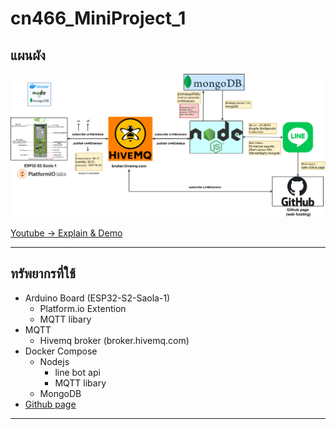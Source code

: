 # cn466_MiniProject_1
## แผนผัง
![Diagram](diagram.png)

[Youtube -> Explain & Demo](https://www.youtube.com/watch?v=mICHrh44YBc)

---
## ทรัพยากรที่ใช้

- Arduino Board (ESP32-S2-Saola-1)
  - Platform.io Extention
  - MQTT libary
- MQTT
  - Hivemq broker (broker.hivemq.com)
- Docker Compose
  - Nodejs
    - line bot api
    - MQTT libary 
  - MongoDB
- [Github page](https://boykingkao.github.io/cn466miniproject1.github.io/)

---